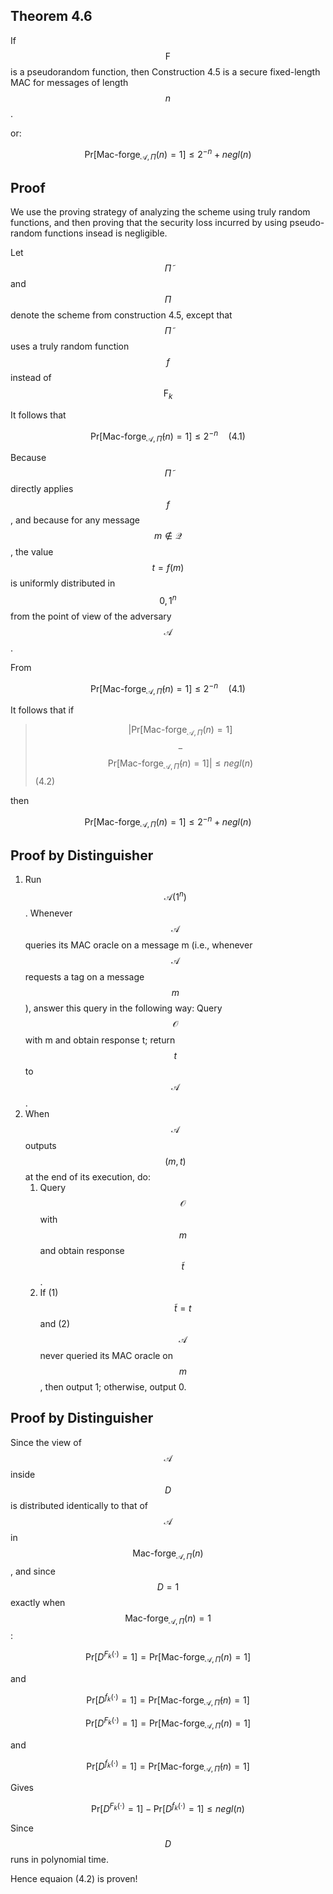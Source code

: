 ---
---

<section markdown="1" style="text-align: left;">

## Theorem 4.6

If $$\text{F}$$ is a pseudorandom function, then Construction 4.5
is a secure fixed-length MAC for messages of length $$n$$.

or:

$$\text{Pr}[\text{Mac-forge}_{\mathcal{A},\Pi}(n) = 1] \le 2^{-n} + negl(n)$$

</section>
<section markdown="1" style="text-align: left;">

## Proof

We use the proving strategy of analyzing the scheme using truly random
functions, and then proving that the security loss incurred by using
pseudo-random functions insead is negligible.

</section>
<section markdown="1" style="text-align:left;">

Let $$\widetilde{\Pi}$$ and $$\Pi$$ denote the scheme from construction 4.5,
except that $$\widetilde\Pi$$ uses a truly random function $$f$$ instead of
$$\text{F}_k$$

It follows that

$$\text{Pr}[\text{Mac-forge}_{\mathcal{A},\widetilde\Pi}(n) = 1] \le 2^{-n} \quad \text{(4.1)}$$

Because $$\widetilde\Pi$$ directly applies $$f$$, and because for any message
$$m \not\in \mathcal{Q}$$, the value $$t = f(m)$$ is uniformly distributed in
$${0, 1}^n$$ from the point of view of the adversary $$\mathcal{A}$$.

</section>
<section markdown="1" style="text-align: left;">

From

$$\text{Pr}[\text{Mac-forge}_{\mathcal{A},\widetilde\Pi}(n) = 1] \le 2^{-n}
\quad \text{(4.1)}$$

It follows that if 

> $$|\text{Pr}[\text{Mac-forge}_{\mathcal{A},\Pi}(n) = 1]$$
> $$-$$
> $$\text{Pr}[\text{Mac-forge}_{\mathcal{A},\widetilde{\Pi}}(n) = 1]| \le negl(n)$$ (4.2)

then

$$\text{Pr}[\text{Mac-forge}_{\mathcal{A},\Pi}(n) = 1] \le 2^{-n} + negl(n)$$

</section>
<section markdown="1" style="text-align: left;">

## Proof by Distinguisher
  1. Run $$\mathcal{A}(1^n)$$. Whenever $$\mathcal{A}$$ queries its MAC oracle
     on a message m (i.e., whenever $$\mathcal{A}$$ requests a tag on a message $$m$$), answer
     this query in the following way: Query $$\mathcal{O}$$ with m and obtain response t;
     return $$t$$ to $$\mathcal{A}$$.
  2. When $$\mathcal{A}$$ outputs $$(m, t)$$ at the end of its execution, do:
     1.  Query $$\mathcal{O}$$ with $$m$$ and obtain response $$\tilde t$$.
     2. If (1) $$\tilde t = t$$ and (2) $$\mathcal{A}$$ never queried its MAC oracle on $$m$$, then
     output 1; otherwise, output 0.
</section>
<section markdown="1" style="text-align: left;">

## Proof by Distinguisher

Since the view of $$\mathcal{A}$$ inside $$D$$ is  distributed identically to
that of $$\mathcal{A}$$ in $$\text{Mac-forge}_{\mathcal{A},\Pi}(n)$$, and since
$$D = 1$$ exactly when $$\text{Mac-forge}_{\mathcal{A},\Pi}(n) = 1$$:

$$\text{Pr}[D^{F_k(\cdot)} = 1] = \text{Pr}[\text{Mac-forge}_{\mathcal{A},\Pi}(n) = 1]$$

and

$$\text{Pr}[D^{f_k(\cdot)} = 1] = \text{Pr}[\text{Mac-forge}_{\mathcal{A},\widetilde\Pi}(n) = 1]$$

</section>
<section markdown="1" style="text-align: left;">

$$\text{Pr}[D^{F_k(\cdot)} = 1] = \text{Pr}[\text{Mac-forge}_{\mathcal{A},\Pi}(n) = 1]$$

and

$$\text{Pr}[D^{f_k(\cdot)} = 1] = \text{Pr}[\text{Mac-forge}_{\mathcal{A},\widetilde\Pi}(n) = 1]$$

Gives

$$\text{Pr}[D^{F_k(\cdot)} = 1] - \text{Pr}[D^{f_k(\cdot)} = 1] \le negl(n)$$

Since $$D$$ runs in polynomial time.

Hence equaion (4.2) is proven!

</section>
